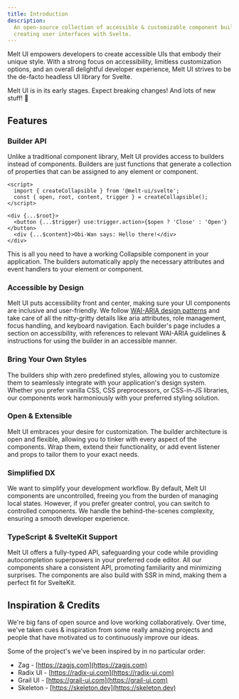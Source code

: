 ```yaml
---
title: Introduction
description:
  An open-source collection of accessible & customizable component builders for
  creating user interfaces with Svelte.
---
```


<script>
    import { Construction } from '$docs/components'
</script>

Melt UI empowers developers to create accessible UIs that embody their unique
style. With a strong focus on accessibility, limitless customization options,
and an overall delightful developer experience, Melt UI strives to be the
de-facto headless UI library for Svelte.

<Construction>
    Melt UI is in its early stages. Expect breaking changes! And lots of new stuff! 🚀
</Construction>

## Features

### Builder API

Unlike a traditional component library, Melt UI provides access to builders
instead of components. Builders are just functions that generate a collection of
properties that can be assigned to any element or component.

```svelte {3} /{...$root}/#hi /{...$content}/#hi /{...$trigger}/#hi /use:trigger.action/#hi
<script>
  import { createCollapsible } from '@melt-ui/svelte';
  const { open, root, content, trigger } = createCollapsible();
</script>

<div {...$root}>
  <button {...$trigger} use:trigger.action>{$open ? 'Close' : 'Open'}</button>
  <div {...$content}>Obi-Wan says: Hello there!</div>
</div>
```

This is all you need to have a working Collapsible component in your
application. The builders automatically apply the necessary attributes and event
handlers to your element or component.

### Accessible by Design

Melt UI puts accessibility front and center, making sure your UI components are
inclusive and user-friendly. We follow
[WAI-ARIA design patterns](https://www.w3.org/WAI/ARIA/apg/) and take care of
all the nitty-gritty details like aria attributes, role management, focus
handling, and keyboard navigation. Each builder's page includes a section on
accessibility, with references to relevant WAI-ARIA guidelines & instructions
for using the builder in an accessible manner.

### Bring Your Own Styles

The builders ship with zero predefined styles, allowing you to customize them to
seamlessly integrate with your application's design system. Whether you prefer
vanilla CSS, CSS preprocessors, or CSS-in-JS libraries, our components work
harmoniously with your preferred styling solution.

### Open & Extensible

Melt UI embraces your desire for customization. The builder architecture is open
and flexible, allowing you to tinker with every aspect of the components. Wrap
them, extend their functionality, or add event listener and props to tailor them
to your exact needs.

### Simplified DX

We want to simplify your development workflow. By default, Melt UI components
are uncontrolled, freeing you from the burden of managing local states. However,
if you prefer greater control, you can switch to controlled components. We
handle the behind-the-scenes complexity, ensuring a smooth developer experience.

### TypeScript & SvelteKit Support

Melt UI offers a fully-typed API, safeguarding your code while providing
autocompletion superpowers in your preferred code editor. All our components
share a consistent API, promoting familiarity and minimizing surprises. The
components are also build with SSR in mind, making them a perfect fit for
SvelteKit.

## Inspiration & Credits

We're big fans of open source and love working collaboratively. Over time, we've
taken cues & inspiration from some really amazing projects and people that have
motivated us to continuously improve our ideas.

Some of the project's we've been inspired by in no particular order:

- Zag - [https://zagjs.com](https://zagjs.com)
- Radix UI - [https://radix-ui.com](https://radix-ui.com)
- Grail UI - [https://grail-ui.com](https://grail-ui.com)
- Skeleton - [https://skeleton.dev](https://skeleton.dev)
